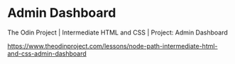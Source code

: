 # Admin Dashboard

The Odin Project | Intermediate HTML and CSS | Project: Admin Dashboard

https://www.theodinproject.com/lessons/node-path-intermediate-html-and-css-admin-dashboard
